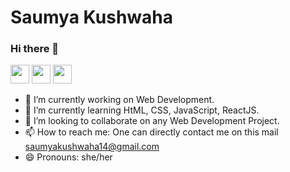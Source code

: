 # **Saumya Kushwaha**

### Hi there 👋

[<img src="https://cdn0.iconfinder.com/data/icons/global-top-brands/430/linkedin-logo-1-256.png" width="30" height="30" />](https://www.linkedin.com/in/saumya-kushwaha-4507661a4/)
[<img src="https://cdn1.iconfinder.com/data/icons/social-media-rounded-corners/512/Rounded_Twitter5_svg-256.png" width="30" height="30" />](https://twitter.com/SaumyaKushwah16)
[<img src="https://cdn0.iconfinder.com/data/icons/octicons/1024/mark-github-256.png" width="30" height="30" />](https://github.com/saumyak14)

- 🔭 I’m currently working on Web Development.
- 🌱 I’m currently learning HtML, CSS, JavaScript, ReactJS.
- 👯 I’m looking to collaborate on any Web Development Project.
- 📫 How to reach me: One can directly contact me on this mail saumyakushwaha14@gmail.com
- 😄 Pronouns: she/her
